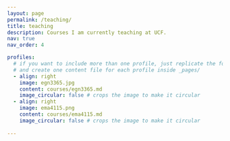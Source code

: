 ```yaml
---
layout: page
permalink: /teaching/
title: teaching
description: Courses I am currently teaching at UCF.
nav: true
nav_order: 4

profiles:
  # if you want to include more than one profile, just replicate the following block
  # and create one content file for each profile inside _pages/
  - align: right
    image: egn3365.jpg
    content: courses/egn3365.md
    image_circular: false # crops the image to make it circular
  - align: right
    image: ema4115.png
    content: courses/ema4115.md
    image_circular: false # crops the image to make it circular
    
---
```

